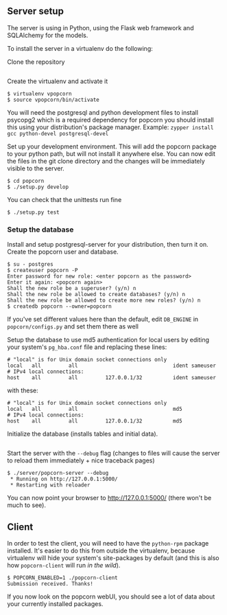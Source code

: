 ## Server setup

The server is using in Python, using the Flask web framework and SQLAlchemy for the models.

To install the server in a virtualenv do the following:

Clone the repository

```git clone git://github.com/mapleoin/popcorn.git
```  

Create the virtualenv and activate it

```
$ virtualenv vpopcorn
$ source vpopcorn/bin/activate
```

You will need the postgresql and python development files to install psycopg2 which
is a required dependency for popcorn you should install this using your
distribution's package manager. Example: `zypper install gcc python-devel postgresql-devel`

Set up your development environment. This will add the popcorn package
to your python path, but will not install it anywhere else. You can now
edit the files in the git clone directory and the changes will be
immediately visible to the server.

```
$ cd popcorn
$ ./setup.py develop
```

You can check that the unittests run fine

```$ ./setup.py test```


### Setup the database

Install and setup postgresql-server for your distribution, then turn it
on. Create the popcorn user and database.

```
$ su - postgres
$ createuser popcorn -P
Enter password for new role: <enter popcorn as the password>
Enter it again: <popcorn again>
Shall the new role be a superuser? (y/n) n
Shall the new role be allowed to create databases? (y/n) n
Shall the new role be allowed to create more new roles? (y/n) n
$ createdb popcorn --owner=popcorn
```

If you've set different values here than the default, edit `DB_ENGINE` in
 `popcorn/configs.py` and set them there as well

Setup the database to use md5 authentication for local users by editing your system's `pg_hba.conf` file and replacing these lines:

```
# "local" is for Unix domain socket connections only
local   all         all                               ident sameuser
# IPv4 local connections:
host    all         all         127.0.0.1/32          ident sameuser
```

with these:

```
# "local" is for Unix domain socket connections only
local   all         all                               md5
# IPv4 local connections:
host    all         all         127.0.0.1/32          md5
```


Initialize the database (installs tables and initial data).

```$ ./server/popcorn-server init_db
```

Start the server with the `--debug` flag (changes to files will cause
the server to reload them immediately + nice traceback pages)

```
$ ./server/popcorn-server --debug
 * Running on http://127.0.0.1:5000/
 * Restarting with reloader
```
 
You can now point your browser to http://127.0.0.1:5000/ (there won't be
 much to see).


## Client
 
In order to test the client, you will need to have the `python-rpm`
package installed. It's easier to do this from outside the virtualenv,
because virtualenv will hide your system's site-packages by default (and
this is also how `popcorn-client` will run *in the wild*).

```
$ POPCORN_ENABLED=1 ./popcorn-client 
Submission received. Thanks!
```

If you now look on the popcorn webUI, you should see a lot of data about
your currently installed packages.